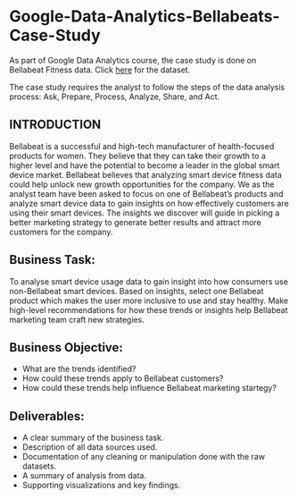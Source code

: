 # Google-Data-Analytics-Bellabeats-Case-Study

As part of Google Data Analytics course, the case study is done on Bellabeat Fitness data. Click [here](https://www.kaggle.com/arashnic/fitbit) for the dataset.

The case study requires the analyst to follow the steps of the data analysis process: Ask, Prepare, Process, Analyze, Share, and Act.


## INTRODUCTION

Bellabeat is a successful and high-tech manufacturer of health-focused products for women. They believe that they can take their growth to 
a higher level and have the potential to become a leader in the global smart device market. Bellabeat believes that analyzing smart device fitness
data could help unlock new growth opportunities for the company. We as the analyst team have been asked to focus on one of Bellabeat’s products
and analyze smart device data to gain insights on how effectively customers are using their smart devices. The insights we discover will guide in 
picking a better marketing strategy to generate better results and attract more customers for the company. 

## Business Task:

To analyse smart device usage data to gain insight into how consumers use non-Bellabeat smart devices. Based on insights, select one Bellabeat product which makes the user more inclusive to use and stay healthy. Make high-level recommendations for how these trends or insights help Bellabeat marketing team craft new strategies.


## Business Objective:

* What are the trends identified?
* How could these trends apply to Bellabeat customers?
* How could these trends help influence Bellabeat marketing startegy?

## Deliverables:

* A clear summary of the business task.
* Description of all data sources used.
* Documentation of any cleaning or manipulation done with the raw datasets.
* A summary of analysis from data.
* Supporting visualizations and key findings.
